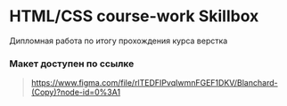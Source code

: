 # HTML/CSS course-work Skillbox
Дипломная работа по итогу прохождения курса верстка 
### Макет доступен по ссылке
> https://www.figma.com/file/rlTEDFIPvqIwmnFGEF1DKV/Blanchard-(Copy)?node-id=0%3A1
